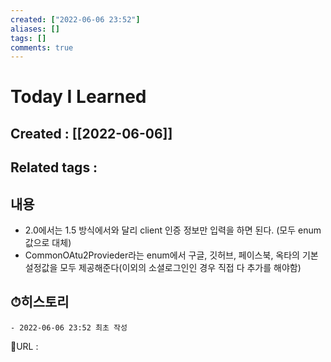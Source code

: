 ```yaml
---
created: ["2022-06-06 23:52"]
aliases: []
tags: []
comments: true
---
```


# Today I Learned
## Created : [[2022-06-06]]
## Related tags : 

## 내용
- 2.0에서는 1.5 방식에서와 달리 client 인증 정보만 입력을 하면 된다. (모두 enum값으로 대체)
- CommonOAtu2Provieder라는 enum에서 구글, 깃허브, 페이스북, 옥타의 기본 설정값을 모두 제공해준다(이외의 소셜로그인인 경우 직접 다 추가를 해야함)

## ⏱히스토리
	- 2022-06-06 23:52 최초 작성


📙URL :